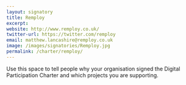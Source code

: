 ```yaml
---
layout: signatory
title: Remploy
excerpt: 
website: http://www.remploy.co.uk/
twitter-url: https://twitter.com/remploy
email: matthew.lancashire@remploy.co.uk
image: /images/signatories/Remploy.jpg
permalink: /charter/remploy/
---
```


Use this space to tell people why your organisation signed the Digital Participation Charter and which projects you are supporting.